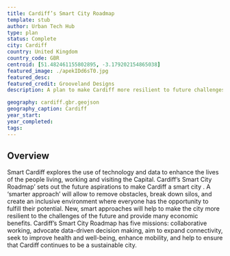 ```yaml
---
title: Cardiff’s Smart City Roadmap
template: stub
author: Urban Tech Hub
type: plan
status: Complete
city: Cardiff
country: United Kingdom
country_code: GBR
centroid: [51.482461155802895, -3.179202154865038]
featured_image: ./apekIDd6sT0.jpg
featured_desc: 
featured_credit: Grooveland Designs
description: A plan to make Cardiff more resilient to future challenges and provide economic benefits.

geography: cardiff.gbr.geojson
geography_caption: Cardiff
year_start:
year_completed:
tags:
---
```


## Overview

Smart Cardiff explores the use of technology and data to enhance the lives of the people living, working and visiting the Capital. Cardiff’s Smart City Roadmap’ sets out the future aspirations to make Cardiff a smart city . A ‘smarter approach’ will allow to remove obstacles, break down silos, and create an inclusive environment where everyone has the opportunity to fulfill their potential. New, smart approaches will help to make the city more resilient to the challenges of the future and provide many economic benefits. Cardiff’s Smart City Roadmap has five missions: collaborative working, advocate data-driven decision making, aim to expand connectivity, seek to improve health and well-being, enhance mobility, and help to ensure that Cardiff continues to be a sustainable city.
